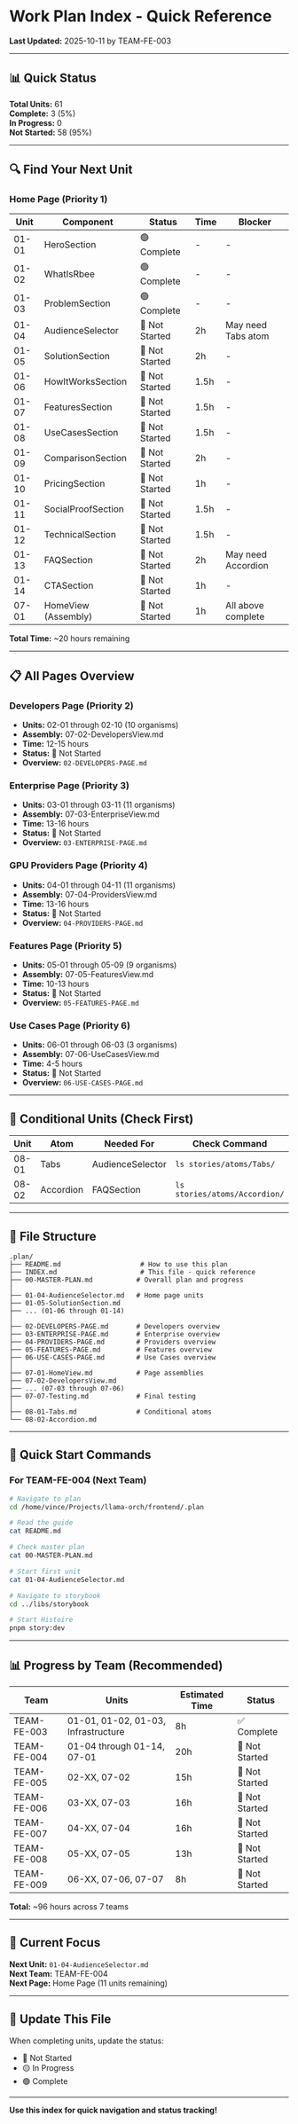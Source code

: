 # Work Plan Index - Quick Reference

**Last Updated:** 2025-10-11 by TEAM-FE-003

---

## 📊 Quick Status

**Total Units:** 61  
**Complete:** 3 (5%)  
**In Progress:** 0  
**Not Started:** 58 (95%)

---

## 🔍 Find Your Next Unit

### Home Page (Priority 1)
| Unit | Component | Status | Time | Blocker |
|------|-----------|--------|------|---------|
| 01-01 | HeroSection | 🟢 Complete | - | - |
| 01-02 | WhatIsRbee | 🟢 Complete | - | - |
| 01-03 | ProblemSection | 🟢 Complete | - | - |
| 01-04 | AudienceSelector | 🔴 Not Started | 2h | May need Tabs atom |
| 01-05 | SolutionSection | 🔴 Not Started | 2h | - |
| 01-06 | HowItWorksSection | 🔴 Not Started | 1.5h | - |
| 01-07 | FeaturesSection | 🔴 Not Started | 1.5h | - |
| 01-08 | UseCasesSection | 🔴 Not Started | 1.5h | - |
| 01-09 | ComparisonSection | 🔴 Not Started | 2h | - |
| 01-10 | PricingSection | 🔴 Not Started | 1h | - |
| 01-11 | SocialProofSection | 🔴 Not Started | 1.5h | - |
| 01-12 | TechnicalSection | 🔴 Not Started | 1.5h | - |
| 01-13 | FAQSection | 🔴 Not Started | 2h | May need Accordion |
| 01-14 | CTASection | 🔴 Not Started | 1h | - |
| 07-01 | HomeView (Assembly) | 🔴 Not Started | 1h | All above complete |

**Total Time:** ~20 hours remaining

---

## 📋 All Pages Overview

### Developers Page (Priority 2)
- **Units:** 02-01 through 02-10 (10 organisms)
- **Assembly:** 07-02-DevelopersView.md
- **Time:** 12-15 hours
- **Status:** 🔴 Not Started
- **Overview:** `02-DEVELOPERS-PAGE.md`

### Enterprise Page (Priority 3)
- **Units:** 03-01 through 03-11 (11 organisms)
- **Assembly:** 07-03-EnterpriseView.md
- **Time:** 13-16 hours
- **Status:** 🔴 Not Started
- **Overview:** `03-ENTERPRISE-PAGE.md`

### GPU Providers Page (Priority 4)
- **Units:** 04-01 through 04-11 (11 organisms)
- **Assembly:** 07-04-ProvidersView.md
- **Time:** 13-16 hours
- **Status:** 🔴 Not Started
- **Overview:** `04-PROVIDERS-PAGE.md`

### Features Page (Priority 5)
- **Units:** 05-01 through 05-09 (9 organisms)
- **Assembly:** 07-05-FeaturesView.md
- **Time:** 10-13 hours
- **Status:** 🔴 Not Started
- **Overview:** `05-FEATURES-PAGE.md`

### Use Cases Page (Priority 6)
- **Units:** 06-01 through 06-03 (3 organisms)
- **Assembly:** 07-06-UseCasesView.md
- **Time:** 4-5 hours
- **Status:** 🔴 Not Started
- **Overview:** `06-USE-CASES-PAGE.md`

---

## 🔧 Conditional Units (Check First)

| Unit | Atom | Needed For | Check Command |
|------|------|------------|---------------|
| 08-01 | Tabs | AudienceSelector | `ls stories/atoms/Tabs/` |
| 08-02 | Accordion | FAQSection | `ls stories/atoms/Accordion/` |

---

## 📁 File Structure

```
.plan/
├── README.md                    # How to use this plan
├── INDEX.md                     # This file - quick reference
├── 00-MASTER-PLAN.md           # Overall plan and progress
│
├── 01-04-AudienceSelector.md   # Home page units
├── 01-05-SolutionSection.md
├── ... (01-06 through 01-14)
│
├── 02-DEVELOPERS-PAGE.md       # Developers overview
├── 03-ENTERPRISE-PAGE.md       # Enterprise overview
├── 04-PROVIDERS-PAGE.md        # Providers overview
├── 05-FEATURES-PAGE.md         # Features overview
├── 06-USE-CASES-PAGE.md        # Use Cases overview
│
├── 07-01-HomeView.md           # Page assemblies
├── 07-02-DevelopersView.md
├── ... (07-03 through 07-06)
├── 07-07-Testing.md            # Final testing
│
├── 08-01-Tabs.md               # Conditional atoms
└── 08-02-Accordion.md
```

---

## 🚀 Quick Start Commands

### For TEAM-FE-004 (Next Team)

```bash
# Navigate to plan
cd /home/vince/Projects/llama-orch/frontend/.plan

# Read the guide
cat README.md

# Check master plan
cat 00-MASTER-PLAN.md

# Start first unit
cat 01-04-AudienceSelector.md

# Navigate to storybook
cd ../libs/storybook

# Start Histoire
pnpm story:dev
```

---

## 📊 Progress by Team (Recommended)

| Team | Units | Estimated Time | Status |
|------|-------|----------------|--------|
| TEAM-FE-003 | 01-01, 01-02, 01-03, Infrastructure | 8h | ✅ Complete |
| TEAM-FE-004 | 01-04 through 01-14, 07-01 | 20h | 🔴 Not Started |
| TEAM-FE-005 | 02-XX, 07-02 | 15h | 🔴 Not Started |
| TEAM-FE-006 | 03-XX, 07-03 | 16h | 🔴 Not Started |
| TEAM-FE-007 | 04-XX, 07-04 | 16h | 🔴 Not Started |
| TEAM-FE-008 | 05-XX, 07-05 | 13h | 🔴 Not Started |
| TEAM-FE-009 | 06-XX, 07-06, 07-07 | 8h | 🔴 Not Started |

**Total:** ~96 hours across 7 teams

---

## 🎯 Current Focus

**Next Unit:** `01-04-AudienceSelector.md`  
**Next Team:** TEAM-FE-004  
**Next Page:** Home Page (11 units remaining)

---

## 📝 Update This File

When completing units, update the status:
- 🔴 Not Started
- 🟡 In Progress
- 🟢 Complete

---

**Use this index for quick navigation and status tracking!**
